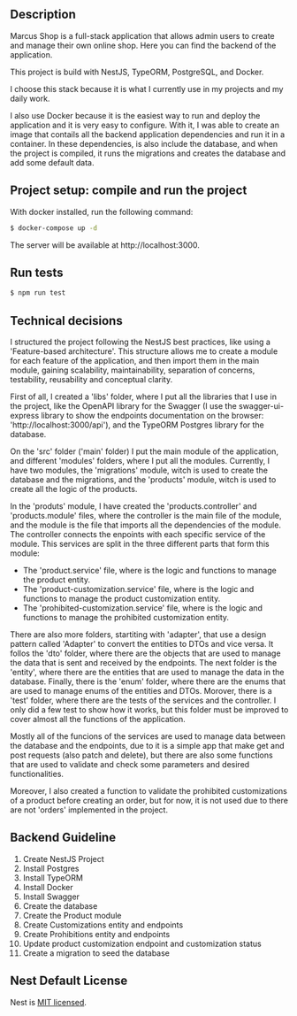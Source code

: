 ## Description

Marcus Shop is a full-stack application that allows admin users to create and manage their own online shop.
Here you can find the backend of the application.

This project is build with NestJS, TypeORM, PostgreSQL, and Docker.

I choose this stack because it is what I currently use in my projects and my daily work.

I also use Docker because it is the easiest way to run and deploy the application and it is very easy to configure. With it, I was
able to create an image that contails all the backend application dependencies and run it in a container. In these dependencies, is also include
the database, and when the project is compiled, it runs the migrations and creates the database and add some default data.


## Project setup: compile and run the project

With docker installed, run the following command:

```bash
$ docker-compose up -d
```

The server will be available at http://localhost:3000.


## Run tests

```bash
$ npm run test
```


## Technical decisions

I structured the project following the NestJS best practices, like using a 'Feature-based architecture'. This structure allows me to create a module for each feature of the application, and then import them in the main module, gaining scalability, maintainability, separation of concerns, testability, reusability and conceptual clarity.

First of all, I created a 'libs' folder, where I put all the libraries that I use in the project, like the OpenAPI library for the Swagger (I use the swagger-ui-express library to show the endpoints documentation on the browser: 'http://localhost:3000/api'), and the TypeORM Postgres library for the database.

On the 'src' folder ('main' folder) I put the main module of the application, and different 'modules' folders, where I put all the modules. Currently, I have two modules, the 'migrations' module, witch is used to create the database and the migrations, and the 'products' module, witch is used to create all the logic of the products.

In the 'produts' module, I have created the 'products.controller' and 'products.module' files, where the controller is the main file of the module, and the module is the file that imports all the dependencies of the module. The controller connects the enpoints with each specific service of the module. This services are split in the three different parts that form this module:

- The 'product.service' file, where is the logic and functions to manage the product entity.
- The 'product-customization.service' file, where is the logic and functions to manage the product customization entity.
- The 'prohibited-customization.service' file, where is the logic and functions to manage the prohibited customization entity.

There are also more folders, startiting with 'adapter', that use a design pattern called 'Adapter' to convert the entities to DTOs and vice versa.
It follos the 'dto' folder, where there are the objects that are used to manage the data that is sent and received by the endpoints.
The next folder is the 'entity', where there are the entities that are used to manage the data in the database.
Finally, there is the 'enum' folder, where there are the enums that are used to manage enums of the entities and DTOs.
Morover, there is a 'test' folder, where there are the tests of the services and the controller. I only did a few test to show how it works, but this folder must be improved to cover almost all the functions of the application.

Mostly all of the funcions of the services are used to manage data between the database and the endpoints, due to it is a simple app that make get and post requests (also patch and delete), but there are also some functions that are used to validate and check some parameters and desired functionalities.

Moreover, I also created a function to validate the prohibited customizations of a product before creating an order, but for now, it is not used due to there are not 'orders' implemented in the project.


## Backend Guideline

1. Create NestJS Project
2. Install Postgres
3. Install TypeORM
4. Install Docker
5. Install Swagger
6. Create the database
7. Create the Product module
8. Create Customizations entity and endpoints
9. Create Prohibitions entity and endpoints
10. Update product customization endpoint and customization status
11. Create a migration to seed the database


## Nest Default License

Nest is [MIT licensed](https://github.com/nestjs/nest/blob/master/LICENSE).
